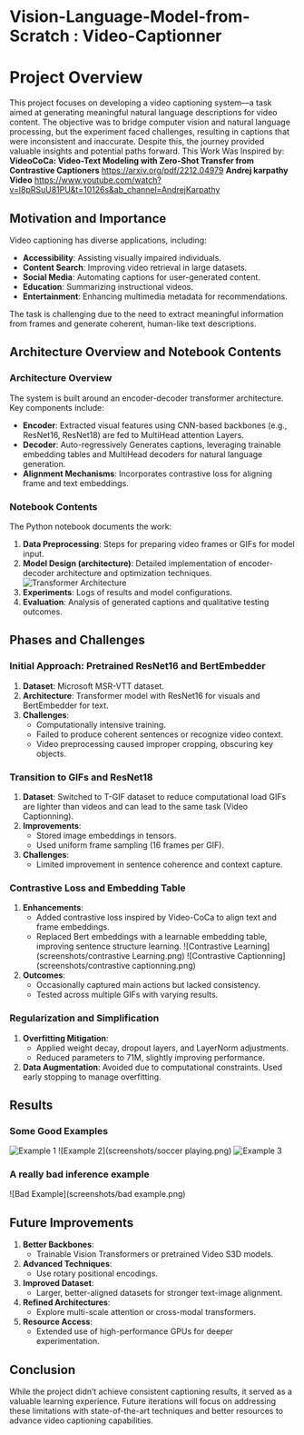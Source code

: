 # Vision-Language-Model-from-Scratch : Video-Captionner
# Project Overview

This project focuses on developing a video captioning system—a task aimed at generating meaningful natural language descriptions for video content. The objective was to bridge computer vision and natural language processing, but the experiment faced challenges, resulting in captions that were inconsistent and inaccurate. Despite this, the journey provided valuable insights and potential paths forward.
This Work Was Inspired by:
**VideoCoCa: Video-Text Modeling with Zero-Shot Transfer from Contrastive Captioners**
https://arxiv.org/pdf/2212.04979
**Andrej karpathy Video** 
https://www.youtube.com/watch?v=l8pRSuU81PU&t=10126s&ab_channel=AndrejKarpathy
## Motivation and Importance

Video captioning has diverse applications, including:

- **Accessibility**: Assisting visually impaired individuals.
- **Content Search**: Improving video retrieval in large datasets.
- **Social Media**: Automating captions for user-generated content.
- **Education**: Summarizing instructional videos.
- **Entertainment**: Enhancing multimedia metadata for recommendations.

The task is challenging due to the need to extract meaningful information from frames and generate coherent, human-like text descriptions.

## Architecture Overview and Notebook Contents

### Architecture Overview

The system is built around an encoder-decoder transformer architecture. Key components include:

- **Encoder**: Extracted visual features using CNN-based backbones (e.g., ResNet16, ResNet18) are fed to MultiHead attention Layers.
- **Decoder**: Auto-regressively Generates captions, leveraging trainable embedding tables and MultiHead decoders for natural language generation.
- **Alignment Mechanisms**: Incorporates contrastive loss for aligning frame and text embeddings.

### Notebook Contents

The Python notebook documents the work:

1. **Data Preprocessing**: Steps for preparing video frames or GIFs for model input.
2. **Model Design (architecture)**: Detailed implementation of encoder-decoder architecture and optimization techniques.
 ![Transformer Architecture](screenshots/attention_research_1.webp)
4. **Experiments**: Logs of results  and model configurations.
5. **Evaluation**: Analysis of generated captions and qualitative testing outcomes.

## Phases and Challenges

### Initial Approach: Pretrained ResNet16 and BertEmbedder

1. **Dataset**: Microsoft MSR-VTT dataset.
2. **Architecture**: Transformer model with ResNet16 for visuals and BertEmbedder for text.
3. **Challenges**:
   - Computationally intensive training.
   - Failed to produce coherent sentences or recognize video context.
   - Video preprocessing caused improper cropping, obscuring key objects.

### Transition to GIFs and ResNet18

1. **Dataset**: Switched to T-GIF dataset to reduce computational load GIFs are lighter than videos and can lead to the same task (Video Captionning).
2. **Improvements**:
   - Stored image embeddings in tensors.
   - Used uniform frame sampling (16 frames per GIF).
3. **Challenges**:
   - Limited improvement in sentence coherence and context capture.

### Contrastive Loss and Embedding Table

1. **Enhancements**:
   - Added contrastive loss inspired by Video-CoCa to align text and frame embeddings.
   - Replaced Bert embeddings with a learnable embedding table, improving sentence structure learning.
![Contrastive Learning](screenshots/contrastive Learning.png)
![Contrastive Captionning](screenshots/contrastive captionning.png)
2. **Outcomes**:
   - Occasionally captured main actions but lacked consistency.
   - Tested across multiple GIFs with varying results.

### Regularization and Simplification

1. **Overfitting Mitigation**:
   - Applied weight decay, dropout layers, and LayerNorm adjustments.
   - Reduced parameters to 71M, slightly improving performance.
2. **Data Augmentation**: Avoided due to computational constraints. Used early stopping to manage overfitting.
## Results
### Some Good Examples
![Example 1](screenshots/dancing.png)
![Example 2](screenshots/soccer playing.png)
![Example 3](screenshots/cat.png)
### A really bad inference example
![Bad Example](screenshots/bad example.png)
## Future Improvements

1. **Better Backbones**:
   - Trainable Vision Transformers or pretrained Video S3D models.
2. **Advanced Techniques**:
   - Use rotary positional encodings.
3. **Improved Dataset**:
   - Larger, better-aligned datasets for stronger text-image alignment.
4. **Refined Architectures**:
   - Explore multi-scale attention or cross-modal transformers.
5. **Resource Access**:
   - Extended use of high-performance GPUs for deeper experimentation.

## Conclusion

While the project didn’t achieve consistent captioning results, it served as a valuable learning experience. Future iterations will focus on addressing these limitations with state-of-the-art techniques and better resources to advance video captioning capabilities.

